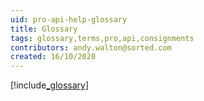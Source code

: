 ```yaml
---
uid: pro-api-help-glossary
title: Glossary
tags: glossary,terms,pro,api,consignments
contributors: andy.walton@sorted.com
created: 16/10/2020
---
```


[!include[_glossary](../includes/_glossary.md)]